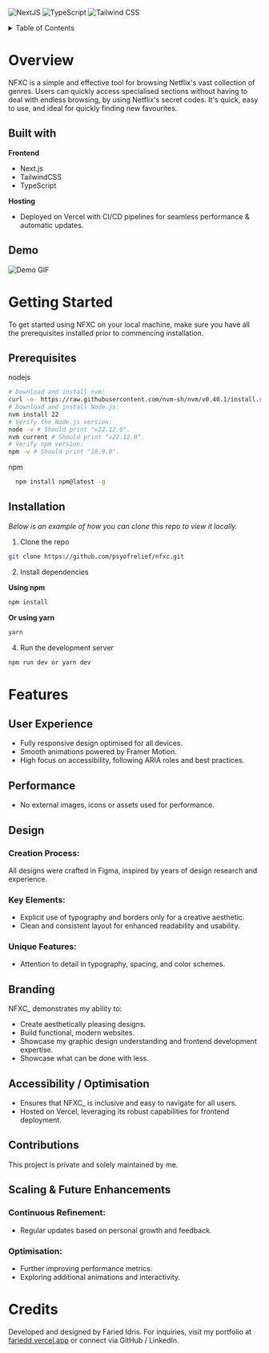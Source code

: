 ![NextJS](https://img.shields.io/badge/next.js-000000?style=for-the-badge&logo=nextdotjs&logoColor=white)
![TypeScript](https://img.shields.io/badge/TypeScript-3178C6?style=for-the-badge&logo=typescript&logoColor=white)
![Tailwind CSS](https://img.shields.io/badge/Tailwind_CSS-38B2AC?style=for-the-badge&logo=tailwind-css&logoColor=white)

<!-- TABLE OF CONTENTS -->
<details>
  <summary>Table of Contents</summary>
  <ol>
    <li>
      <a href="#overview">Overview</a>
      <ul>
        <li><a href="#built-with">Built With</a></li>
         <li><a href="#demo">Demo</a></li>
      </ul>
    </li>
    <li>
      <a href="#getting-started">Getting Started</a>
      <ul>
        <li><a href="#prerequisites">Prerequisites</a></li>
        <li><a href="#installation">Installation</a></li>
      </ul>
    </li>
    <li>
      <a href="#features">Features</a>
      <ul>
         <li><a href="#user-experience">User Experience</a></li>
          <li><a href="#performance">Performance</a></li>
      </ul>
    </li>
    <li><a href="#design">Design</a></li>
    <li><a href="#branding">Branding</a></li>
    <li><a href="#accessibility--optimisation">Accessibility / Optimisation</a></li>
    <li><a href="#contributions">Contributions</a></li>
    <li><a href="#scaling--future-enhancements">Scaling & Future Enhancements</a></li>
    <li><a href="#credits">Credits</a></li>
  </ol>
</details>

# Overview

NFXC is a simple and effective tool for browsing Netflix's vast collection of genres. Users can quickly access specialised sections without having to deal with endless browsing, by using Netflix's secret codes. It's quick, easy to use, and ideal for quickly finding new favourites.

## Built with

**Frontend**

- Next.js
- TailwindCSS
- TypeScript

**Hosting**

- Deployed on Vercel with CI/CD pipelines for seamless performance & automatic updates.

## Demo

![Demo GIF](https://i.giphy.com/media/v1.Y2lkPTc5MGI3NjExZzdwd3FtNWJjbTBrZG9seHlvdnJmOWk4cHBvOHF3dWxtdDhlanZ3ZSZlcD12MV9pbnRlcm5hbF9naWZfYnlfaWQmY3Q9Zw/6Z3FA7EOg7WT0JdxLj/giphy.gif)

# Getting Started

To get started using NFXC on your local machine, make sure you have all the prerequisites installed prior to commencing installation.

## Prerequisites

nodejs

```sh
# Download and install nvm:
curl -o- https://raw.githubusercontent.com/nvm-sh/nvm/v0.40.1/install.sh | bash
# Download and install Node.js:
nvm install 22
# Verify the Node.js version:
node -v # Should print "v22.12.0".
nvm current # Should print "v22.12.0".
# Verify npm version:
npm -v # Should print "10.9.0".
```

npm

```sh
  npm install npm@latest -g
```

## Installation

_Below is an example of how you can clone this repo to view it locally._

1. Clone the repo

```sh
git clone https://github.com/psyofrelief/nfxc.git
```

2. Install dependencies

**Using npm**

```sh
npm install
```

**Or using yarn**

```sh
yarn
```

4. Run the development server

```bash
npm run dev or yarn dev
```

# Features

## User Experience

- Fully responsive design optimised for all devices.
- Smooth animations powered by Framer Motion.
- High focus on accessibility, following ARIA roles and best practices.

## Performance

- No external images, icons or assets used for performance.

## Design

### Creation Process:

All designs were crafted in Figma, inspired by years of design research and experience.

### Key Elements:

- Explicit use of typography and borders only for a creative aesthetic.
- Clean and consistent layout for enhanced readability and usability.

### Unique Features:

- Attention to detail in typography, spacing, and color schemes.

## Branding

NFXC\_ demonstrates my ability to:

- Create aesthetically pleasing designs.
- Build functional, modern websites.
- Showcase my graphic design understanding and frontend development expertise.
- Showcase what can be done with less.

## Accessibility / Optimisation

- Ensures that NFXC\_ is inclusive and easy to navigate for all users.
- Hosted on Vercel, leveraging its robust capabilities for frontend deployment.

## Contributions

This project is private and solely maintained by me.

## Scaling & Future Enhancements

### Continuous Refinement:

- Regular updates based on personal growth and feedback.

### Optimisation:

- Further improving performance metrics.
- Exploring additional animations and interactivity.

# Credits

Developed and designed by Faried Idris.
For inquiries, visit my portfolio at [fariedd.vercel.app](https://faried.vercel.app) or connect via GitHub / LinkedIn.
